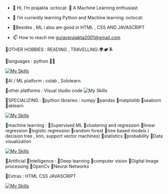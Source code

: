 - 👋 Hi, I’m prajakta  :octocat:
  👀 A Machine Learning enthusiast


- 🌱 I’m currently learning Python and Machine learning :octocat:
- 🐼Besides , ML i also am good in HTML , CSS AND JAVASCRIPT


- 📫 How to reach me guravprajakta2001@gmail.com


🐼OTHER HOBBIES     : READING ,
                    TRAVELLING.🌍🏕️🏝️




🐼languages         : python 🧑‍💻



[![My Skills](https://skillicons.dev/icons?i=python)](https://skillicons.dev)
 

🐼AI / ML platform  : colab ,
Sololearn.


  
   
   
🐼other platforms   : Visual studio code
![My Skills](https://skillicons.dev/icons?i=vscode)



🐼SPECIALIZING :
🌱python libraries  : numpy 
                    🌱pandas
                    🌱matplotlib
                    🌱seaborn
                    🌱sklearn



[![My Skills](https://skillicons.dev/icons?i=python)](https://skillicons.dev)    
    
    
    
🐼machine learning  : 🌼Supervised ML
                    🌼clustering and regression
                    🌼linear regression
                    🌼logistic regression
                    🌼random forest
                    🌼tree based models ( decision tree , knn, support vector machines)
                    🌼statistics
                    🌼probability
                    🌼Data visualization



[![My Skills](https://skillicons.dev/icons?i=python)](https://skillicons.dev)



🐼Artificial 
🌱Intelligence     :  🍁Deep learning
                    🍁computer vision
                    🍁Digital Image processing
                    🍁OpenCv
                    🍁Neural Networks
                    
🐼Extras           :  HTML
                    CSS
                    JAVASCRIPT

[![My Skills](https://skillicons.dev/icons?i=html,css,javascript)](https://skillicons.dev)           
<!---
prajakta1321/prajakta1321 is a ✨ special ✨ repository because its `README.md` (this file) appears on your GitHub profile.
You can click the Preview link to take a look at your changes.
--->
